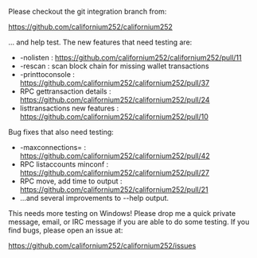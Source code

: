 Please checkout the git integration branch from:

https://github.com/californium252/californium252

... and help test.  The new features that need testing are:

* -nolisten : https://github.com/californium252/californium252/pull/11
* -rescan : scan block chain for missing wallet transactions
* -printtoconsole : https://github.com/californium252/californium252/pull/37
* RPC gettransaction details : https://github.com/californium252/californium252/pull/24
* listtransactions new features : https://github.com/californium252/californium252/pull/10

Bug fixes that also need testing:

* -maxconnections= : https://github.com/californium252/californium252/pull/42
* RPC listaccounts minconf : https://github.com/californium252/californium252/pull/27
* RPC move, add time to output : https://github.com/californium252/californium252/pull/21
* ...and several improvements to --help output.

This needs more testing on Windows!  Please drop me a quick private message, email, or IRC message if you are able to do some testing.  If you find bugs, please open an issue at:

https://github.com/californium252/californium252/issues
